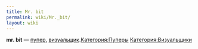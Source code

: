 ```yaml
---
title: Mr. bit
permalink: wiki/Mr._bit/
layout: wiki
---
```


**mr. bit** — [пупер](Пуперы "wikilink"),
[визуальщик](Визуальщики "wikilink").[Категория:Пуперы](Категория:Пуперы "wikilink")
[Категория:Визуальщики](Категория:Визуальщики "wikilink")
